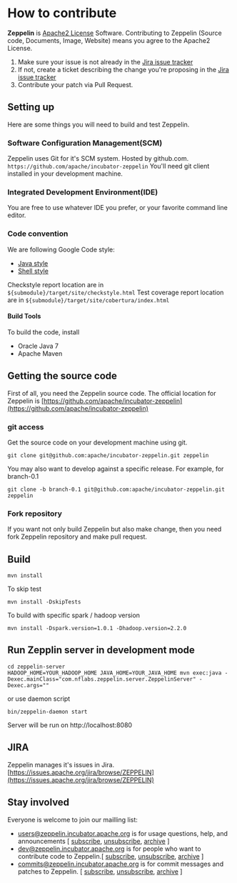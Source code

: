 # How to contribute

**Zeppelin** is [Apache2 License](https://github.com/apache/incubator-zeppelin/blob/master/CONTRIBUTING.md) Software.
Contributing to Zeppelin (Source code, Documents, Image, Website) means you agree to the Apache2 License.

1. Make sure your issue is not already in the [Jira issue tracker](https://issues.apache.org/jira/browse/ZEPPELINT)
2. If not, create a ticket describing the change you're proposing in the [Jira issue tracker](https://issues.apache.org/jira/browse/ZEPPELIN)
3. Contribute your patch via Pull Request.


## Setting up
Here are some things you will need to build and test Zeppelin. 

### Software Configuration Management(SCM)

Zeppelin uses Git for it's SCM system. Hosted by github.com. `https://github.com/apache/incubator-zeppelin` You'll need git client installed in your development machine.

### Integrated Development Environment(IDE)

You are free to use whatever IDE you prefer, or your favorite command line editor. 

### Code convention
We are following Google Code style:
* [Java style](http://google-styleguide.googlecode.com/svn/trunk/javaguide.html) 
* [Shell style](https://google-styleguide.googlecode.com/svn/trunk/shell.xml)

Checkstyle report location are in `${submodule}/target/site/checkstyle.html`
Test coverage report location are in `${submodule}/target/site/cobertura/index.html`

#### Build Tools

To build the code, install
 * Oracle Java 7
 * Apache Maven

## Getting the source code
First of all, you need the Zeppelin source code. The official location for Zeppelin is [https://github.com/apache/incubator-zeppelin](https://github.com/apache/incubator-zeppelin)

### git access

Get the source code on your development machine using git.

```
git clone git@github.com:apache/incubator-zeppelin.git zeppelin
```

You may also want to develop against a specific release. For example, for branch-0.1

```
git clone -b branch-0.1 git@github.com:apache/incubator-zeppelin.git zeppelin
```


### Fork repository

If you want not only build Zeppelin but also make change, then you need fork Zeppelin repository and make pull request.


## Build

```
mvn install
```

To skip test

```
mvn install -DskipTests
```

To build with specific spark / hadoop version

```
mvn install -Dspark.version=1.0.1 -Dhadoop.version=2.2.0
```

## Run Zepplin server in development mode

```
cd zeppelin-server
HADOOP_HOME=YOUR_HADOOP_HOME JAVA_HOME=YOUR_JAVA_HOME mvn exec:java -Dexec.mainClass="com.nflabs.zeppelin.server.ZeppelinServer" -Dexec.args=""
```

or use daemon script

```
bin/zeppelin-daemon start
```


Server will be run on http://localhost:8080

## JIRA
Zeppelin manages it's issues in Jira. [https://issues.apache.org/jira/browse/ZEPPELIN](https://issues.apache.org/jira/browse/ZEPPELIN)

## Stay involved
Everyone is welcome to join our mailling list:

 * [users@zeppelin.incubator.apache.org](http://mail-archives.apache.org/mod_mbox/incubator-zeppelin-users/) is for usage questions, help, and announcements [ [subscribe](mailto:users-subscribe@zeppelin.incubator.apache.org?subject=send%20this%20email%20to%20subscribe), [unsubscribe](mailto:users-unsubscribe@zeppelin.incubator.apache.org?subject=send%20this%20email%20to%20unsubscribe), [archive](http://mail-archives.apache.org/mod_mbox/incubator-zeppelin-users/) ]
 * [dev@zeppelin.incubator.apache.org](http://mail-archives.apache.org/mod_mbox/incubator-zeppelin-users/) is for people who want to contribute code to Zeppelin.[ [subscribe](mailto:dev-subscribe@zeppelin.incubator.apache.org?subject=send%20this%20email%20to%20subscribe), [unsubscribe](mailto:dev-unsubscribe@zeppelin.incubator.apache.org?subject=send%20this%20email%20to%20unsubscribe), [archive](http://mail-archives.apache.org/mod_mbox/incubator-zeppelin-dev/) ]
 * [commits@zeppelin.incubator.apache.org](http://mail-archives.apache.org/mod_mbox/incubator-zeppelin-commits/) is for commit messages and patches to Zeppelin. [ [subscribe](mailto:commits-subscribe@zeppelin.incubator.apache.org?subject=send%20this%20email%20to%20subscribe), [unsubscribe](mailto:commits-unsubscribe@zeppelin.incubator.apache.org?subject=send%20this%20email%20to%20unsubscribe), [archive](http://mail-archives.apache.org/mod_mbox/incubator-zeppelin-commits/) ]